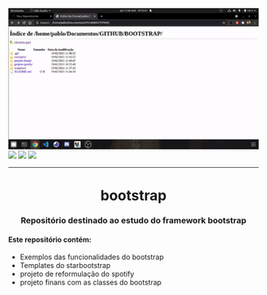 <img src="gif1.gif">
<img src="gif2.gif">
<img src="gif3.gif">
<img src="gif4.gif">
<hr>
<h1 align="center"> bootstrap</h1>
<h3 align="center">Repositório destinado ao estudo do framework bootstrap</h3>

<h4>Este repositório contém:</h4>


- Exemplos das funcionalidades do bootstrap
- Templates do starbootstrap
- projeto de reformulação do spotify
- projeto finans com as classes do bootstrap
